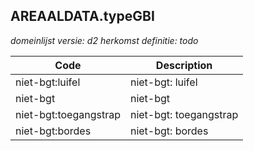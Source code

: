 ## AREAALDATA.typeGBI

*domeinlijst versie: d2* *herkomst definitie: todo*

 |Code |Description	|
|	---	|	---	|
| niet-bgt:luifel | niet-bgt: luifel |
| niet-bgt | niet-bgt |
| niet-bgt:toegangstrap | niet-bgt: toegangstrap |
| niet-bgt:bordes | niet-bgt: bordes |
